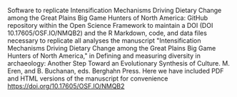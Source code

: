 Software to replicate Intensification Mechanisms Driving Dietary Change among the Great Plains Big Game Hunters of North America: GitHub repository within the Open Science Framework to maintain a DOI (DOI 10.17605/OSF.IO/NMQB2) and the R Markdown, code, and data files necessary to replicate all analyses the manuscript "Intensification Mechanisms Driving Dietary Change among the Great Plains Big Game Hunters of North America," in Defining and measuring diversity in archaeology: Another Step Toward an Evolutionary Synthesis of Culture. M. Eren, and B. Buchanan, eds. Berghahn Press. Here we have included PDF and HTML versions of the manuscript for convenience https://doi.org/10.17605/OSF.IO/NMQB2

